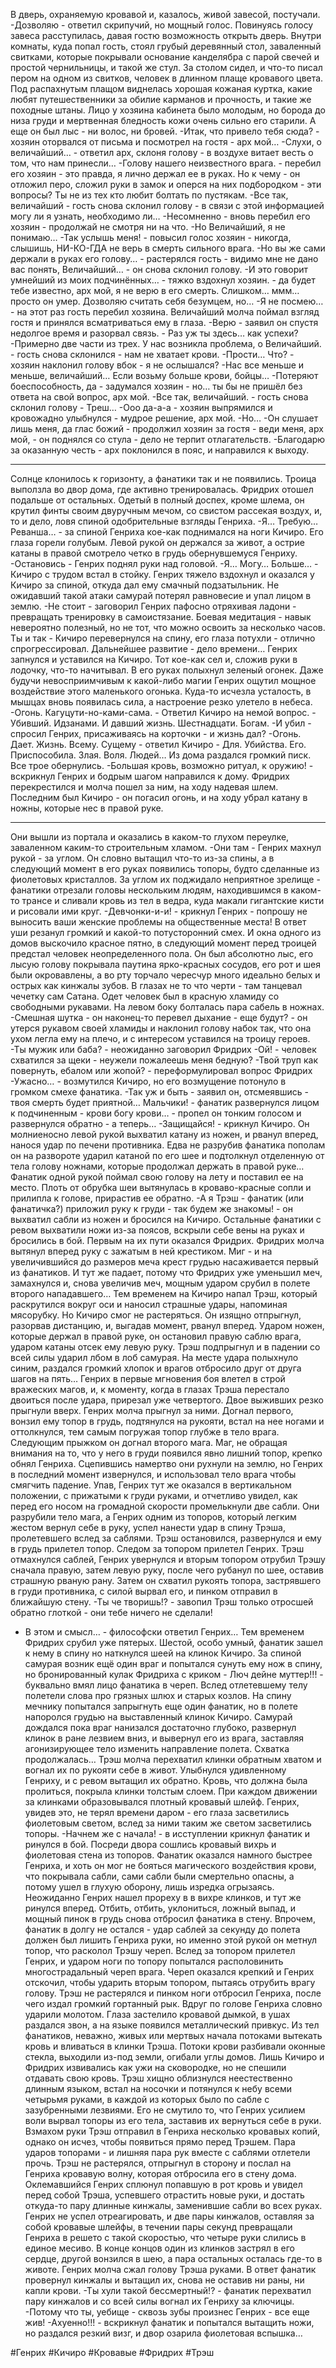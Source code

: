 В дверь, охраняемую кровавой и, казалось, живой завесой, постучали.
-Дозволяю - ответил скрипучий, но мощный голос. Повинуясь голосу завеса расступилась, давая гостю возможность открыть дверь.
Внутри комнаты, куда попал гость, стоял грубый деревянный стол, заваленный свитками, которые покрывали основание канделябра с парой свечей и простой чернильницы, и такой же стул. За столом сидел, и что-то писал пером на одном из свитков, человек в длинном плаще кровавого цвета. Под распахнутым плащом виднелась хорошая кожаная куртка, какие любят путешественники за обилие карманов и прочность, и такие же походные штаны. Лицо у хозяина кабинета было молодым, но борода до низа груди и мертвенная бледность кожи очень сильно его старили. А еще он был лыс - ни волос, ни бровей. 
-Итак, что привело тебя сюда? - хозяин оторвался от письма и посмотрел на гостя - арх мой…
-Слухи, о величайший… - ответил арх, склоня голову - в воздухе витает весть о том, что нам принесли…
-Голову нашего неизвестного врага. - перебил его хозяин - это правда, я лично держал ее в руках. Но к чему - он отложил перо, сложил руки в замок и оперся на них подбородком - эти вопросы? Ты не из тех кто любит болтать по пустякам.
-Все так, величайший - гость снова склонил голову - в связи с этой информацией могу ли я узнать, необходимо ли…
-Несомненно - вновь перебил его хозяин - продолжай не смотря ни на что.
-Но Величайший, я не понимаю…
-Так услышь меня! - повысил голос хозяин - никогда, слышишь, НИ-КО-ГДА не верь в смерть сильного врага.
-Но вы же сами держали в руках его голову… - растерялся гость - видимо мне не дано вас понять, Величайший… - он снова склонил голову.
-И это говорит умнейший из моих подчинённых… - тяжко вздохнул хозяин. - да будет тебе известно, арх мой, я не верю в его смерть. Слишком… ммм… просто он умер. Дозволяю считать себя безумцем, но…
-Я не посмею… - на этот раз гость перебил хозяина.
Величайший молча поймал взгляд гостя и принялся всматриваться ему в глаза. 
-Верю - заявил он спустя недолгое время и разорвал связь. - Раз уж ты здесь… как успехи?
-Примерно две части из трех. У нас возникла проблема, о Величайший. - гость снова склонился - нам не хватает крови.
-Прости… Что? - хозяин наклонил голову вбок - я не ослышался?
-Нас все меньше и меньше, величайший… Если возьму больше крови, бойцы…
-Потеряют боеспособность, да - задумался хозяин - но… ты бы не пришёл без ответа на свой вопрос, арх мой.
-Все так, величайший. - гость снова склонил голову - Треш…
-Ооо да-а-а - хозяин выпрямился и кровожадно улыбнулся - мудрое решение, арх мой.
-Но…
-Он слушает лишь меня, да глас божий - продолжил хозяин за гостя - веди меня, арх мой, - он поднялся со стула - дело не терпит отлагательств.
-Благодарю за оказанную честь - арх поклонился в пояс, и направился к выходу.
____
Солнце клонилось к горизонту, а фанатики так и не появились. Троица выползла во двор дома, где активно тренировалась.
Фридрих отошел подальше от остальных. Одетый в полный доспех, кроме шлема, он крутил финты своим двуручным мечом, со свистом рассекая воздух, и, то и дело, ловя спиной одобрительные взгляды Генриха.
-Я… Требую… Реванша… - за спиной Генриха кое-как поднимался на ноги Кичиро. Его глаза горели голубым. Левой рукой он держался за живот, а острие катаны в правой смотрело четко в грудь обернувшемуся Генриху.
-Остановись - Генрих поднял руки над головой.
-Я… Могу… Больше… - Кичиро с трудом встал в стойку.
Генрих тяжело вздохнул и оказался у Кичиро за спиной, откуда дал ему смачный подзатыльник. Не ожидавший такой атаки самурай потерял равновесие и упал лицом в землю.
-Не стоит - заговорил Генрих пафосно отряхивая ладони - превращать тренировку в самоистязание. Боевая медитация - навык невероятно полезный, но не тот, что можно освоить за несколько часов. Ты и так - Кичиро перевернулся на спину, его глаза потухли - отлично спрогрессировал. Дальнейшее развитие - дело времени…
Генрих запнулся и уставился на Кичиро. Тот кое-как сел и, сложив руки в лодочку, что-то начитывал. В его руках полыхнул зеленый огонек. Даже будучи невосприимчивым к какой-либо магии Генрих ощутил мощное воздействие этого маленького огонька. Куда-то исчезла усталость, в мышцах вновь появилась сила, а настроение резко улетело в небеса. 
-Огонь. Кагуцути-но-ками-сама. - Ответил Кичиро на немой вопрос. - Убивший. Идзанами. И давший жизнь. Шестнадцати. Богам.
-И убил - спросил Генрих, присаживаясь на корточки - и жизнь дал?
-Огонь. Дает. Жизнь. Всему. Сущему - ответил Кичиро - Для. Убийства. Его. Приспособила. Злая. Воля. Людей…
Из дома раздался громкий писк. Все трое обернулись.
-Большая кровь, возможно ритуал, к оружию! - вскрикнул Генрих и бодрым шагом направился к дому. Фридрих перекрестился и молча пошел за ним, на ходу надевая шлем. Последним был Кичиро - он погасил огонь, и на ходу убрал катану в ножны, которые нес в правой руке.
____
Они вышли из портала и оказались в каком-то глухом переулке, заваленном каким-то строительным хламом.
-Они там - Генрих махнул рукой - за углом. Он словно вытащил что-то из-за спины, а в следующий момент в его руках появились топоры, будто сделанные из фиолетовых кристаллов.
За углом их поджидало неприятное зрелище - фанатики отрезали головы нескольким людям, находившимся в каком-то трансе и сливали кровь из тел в ведра, куда макали гигантские кисти и рисовали ими круг. 
-Девчонки-и-и! - крикнул Генрих - попрошу не выносить ваши женские проблемы на общественные места! 
В ответ уши резанул громкий и какой-то потусторонний смех. И окна одного из домов выскочило красное пятно, в следующий момент перед троицей предстал человек неопределенного пола. Он был абсолютно лыс, его лысую голову покрывала паутина ярко-красных сосудов, его рот и шея были окровавлены, а во рту торчало чересчур много идеально белых и острых как кинжалы зубов. В глазах не то что черти - там танцевал чечетку сам Сатана. Одет человек был в красную хламиду со свободными рукавами. На левом боку болталась пара сабель в ножнах.
-Смешная шутка - он наконец-то перевел дыхание - еще будут? - он утерся рукавом своей хламиды и наклонил голову набок так, что она ухом легла ему на плечо, и с интересом уставился на троицу героев.
-Ты мужик или баба? - неожиданно заговорил Фридрих
-Ой! - человек схватился за щеки - неужели пожалеешь меня бедную?
-Твой труп как повернуть, ебалом или жопой? - переформулировал вопрос Фридрих
-Ужасно… - возмутился Кичиро, но его возмущение потонуло в громком смехе фанатика.
 -Так уж и быть - заявил он, отсмеявшись - твоя смерть будет приятной… Мальчики! - фанатик развернулся лицом к подчиненным - крови богу крови… - пропел он тонким голосом и развернулся обратно - а теперь…
-Защищайся! - крикнул Кичиро. Он молниеносно левой рукой выхватил катану из ножен, и рванул вперед, нанося удар по печени противника. Едва не разрубив фанатика пополам он на развороте ударил катаной по его шее и подтолкнул отделенную от тела голову ножнами, которые продолжал держать в правой руке…
Фанатик одной рукой поймал свою голову на лету и поставил ее на место. Плоть от обрубка шеи вытянулась в кроваво-красные сопли и прилипла к голове, прирастив ее обратно.
-А я Трэш - фанатик (или фанатичка?) приложил руку к груди - так будем же знакомы! - он выхватил сабли из ножен и бросился на Кичиро.
Остальные фанатики с ревом выхватили ножи из-за поясов, вскрыли себе вены на руках и бросились в бой. Первым на их пути оказался Фридрих.
Фридрих молча вытянул вперед руку с зажатым в ней крестиком. Миг - и на увеличившийся до размеров меча крест грудью насаживается первый из фанатиков. И тут же падает, потому что Фридрих уже уменьшил меч, замахнулся и, снова увеличив меч, мощным ударом срубил в полете второго нападавшего…
Тем временем на Кичиро напал Трэш, который раскрутился вокруг оси и наносил страшные удары, напоминая мясорубку. Но Кичиро смог не растеряться. Он изящно отпрыгнул, разорвав дистанцию, и, выгадав момент, рванул вперед. Ударом ножен, которые держал в правой руке, он остановил правую саблю врага, ударом катаны отсек ему левую руку. Трэш подпрыгнул и в падении со всей силы ударил лбом в лоб самурая. На месте удара полыхнуло синим, раздался громкий хлопок и врагов отбросило друг от друга шагов на пять…
Генрих в первые мгновения боя влетел в строй вражеских магов, и, к моменту, когда в глазах Трэша перестало двоиться после удара, прирезал уже четвертого. Двое выживших резко прыгнули вверх. Генрих молча прыгнул за ними. Догнал первого, вонзил ему топор в грудь, подтянулся на рукояти, встал на нее ногами и оттолкнулся, тем самым погружая топор глубже в тело врага. Следующим прыжком он догнал второго мага. Маг, не обращая внимания на то, что у него в груди появился явно лишний топор, крепко обнял Генриха. Сцепившись намертво они рухнули на землю, но Генрих в последний момент извернулся, и использовал тело врага чтобы смягчить падение. Упав, Генрих тут же оказался в вертикальном положении, с прижатыми к груди руками, и отчетливо увидел, как перед его носом на громадной скорости промелькнули две сабли. Они разрубили тело мага, а Генрих одним из топоров, который легким жестом вернул себе в руку, успел нанести удар в спину Трэша, пролетевшего вслед за саблями. Трэш остановился, развернулся и ему в грудь прилетел топор. Следом за топором прилетел Генрих. Трэш отмахнулся саблей, Генрих увернулся и вторым топором отрубил Трэшу сначала правую, затем левую руку, после чего рубанул по шее, оставив страшную рваную рану. Затем он схватил рукоять топора, застрявшего в груди противника, с силой вырвал его, и пинком отправил в ближайшую стену.
-Ты че творишь!? - завопил Трэш только отросшей обратно глоткой - они тебе ничего не сделали!
- В этом и смысл… - философски ответил Генрих…
Тем временем Фридрих срубил уже пятерых. Шестой, особо умный, фанатик зашел к нему в спину но наткнулся шеей на клинок Кичиро. За спиной самурая возник ещё один враг и попытался сунуть ему нож в спину, но бронированный кулак Фридриха с криком -  Люч дейне муттер!!! - буквально вмял лицо фанатика в череп. Вслед отлетевшему телу полетели слова про грязных шлюх и старых козлов. На спину мечнику попытался запрыгнуть еще один фанатик, но в полете напоролся грудью на выставленный клинок Кичиро. Самурай дождался пока враг нанизался достаточно глубоко, развернул клинок в ране лезвием вниз, и вывернул его из врага, заставляя агонизирующее тело изменить направление полета. Схватка продолжалась…
Трэш молча перехватил клинки обратным хватом и вогнал их по рукояти себе в живот. Улыбнулся удивленному Генриху, и с ревом вытащил их обратно. Кровь, что должна была пролиться, покрыла клинки толстым слоем. При каждом движении за клинками образовывался плотный кровавый шлейф. Генрих, увидев это, не терял времени даром - его глаза засветились фиолетовым светом, вслед за ними таким же светом  засветились топоры.
-Начнем же с начала! - в исступлении крикнул фанатик и ринулся в бой.
Посреди двора сошлись кровавый вихрь и фиолетовая стена из топоров. Фанатик оказался намного быстрее Генриха, и хоть он мог не бояться магического воздействия крови, что покрывала сабли, сами сабли были смертельно опасны, а потому ушел в глухую оборону, лишь изредка огрызаясь.  
Неожиданно Генрих нашел прореху в в вихре клинков, и тут же ринулся вперед. Отбить, отбить, уклониться, ложный выпад, и мощный пинок в грудь снова отбросил фанатика в стену. Впрочем, фанатик в долгу не остался - удар саблей за секунду до полета должен был лишить Генриха руки, но именно этой рукой он метнул топор, что расколол Трэшу череп. 
Вслед за топором прилетел Генрих, и ударом ноги по топору попытался располовинить многострадальный череп врага. Череп оказался крепкий и Генрих отскочил, чтобы ударить вторым топором, пытаясь отрубить врагу голову. Трэш не растерялся и пинком ноги отбросил Генриха, после чего издал громкий гортанный рык. Вдруг по голове Генриха словно ударили молотом. Глаза застелило кровавой дымкой, в ушах раздался звон, а на языке появился металлический привкус. Из тел фанатиков, неважно, живых или мертвых начала потоками вытекать кровь и вливаться в клинки Трэша. Потоки крови разбивали оконные стекла, выходили из-под земли, огибали углы домов. Лишь Кичиро и Фридрих извивались как ужи на сковородке, но не спешили отдавать свою кровь. 
Трэш хищно облизнулся неестественно длинным языком, встал на носочки и потянулся к небу всеми четырьмя руками, в каждой из которых было по сабле с зазубренными лезвиями. Его не смутило то, что Генрих усилием воли вырвал топоры из его тела, заставив их вернуться себе в руки. Взмахом руки Трэш отправил в Генриха несколько кровавых копий, однако он исчез, чтобы появиться прямо перед Трэшем. Пара ударов топорами - и лишняя пара рук вместе с саблями отлетели прочь. Трэш не растерялся, отпрыгнул в сторону и послал на Генриха кровавую волну, которая отбросила его в стену дома. Оклемавшийся Генрих сплюнул попавшую в рот кровь и увидел перед собой Трэша, успевшего отрастить новые руки, и достать откуда-то пару длинные кинжалы, заменившие сабли во всех руках.
Генрих не успел отреагировать, и две пары кинжалов, оставляя за собой кровавые шлейфы, в течении пары секунд превращали Генриха в решето с такой скоростью, что четыре руки слились в единое месиво. В конце концов один из клинков застрял в его сердце, другой вонзился в шею, а пара остальных осталась где-то в животе. Генрих молча сжал голову Трэша руками. В ответ фанатик провернул кинжалы и вытащил их, снова не оставив ни раны, ни капли крови.
-Ты хули такой бессмертный!? - фанатик перехватил пару кинжалов и со всей силы вогнал их Генриху за ключицы.
-Потому что ты, уебище - сквозь зубы произнес Генрих - все еще жив!
-Ахуенно!!! - вскрикнул фанатик и попытался вытащить ножи, но раздался резкий визг, и двор озарила фиолетовая вспышка…


#Генрих #Кичиро #Кровавые #Фридрих #Трэш